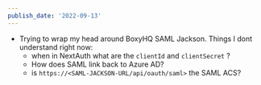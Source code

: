 ```yaml
---
publish_date: '2022-09-13'
---
```

- Trying to wrap my head around BoxyHQ SAML Jackson. Things I dont understand right now:
	- when in NextAuth what are the `clientId` and `clientSecret` ?
	- How does SAML link back to Azure AD?
	- is `https://<SAML-JACKSON-URL/api/oauth/saml>` the SAML ACS?
